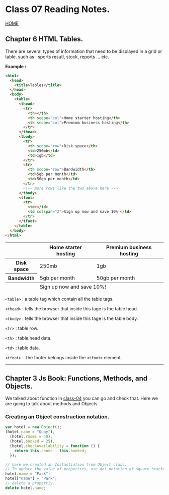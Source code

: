 # Class 07 Reading Notes.

[HOME](https://sayefdeen.github.io/reading-notes201/)

## Chapter 6 HTML Tables.

There are several types of information that need to be displayed in a grid or table. such as : sports resutl, stock, reports ... etc.

**Example :**

```html
<html>
  <head>
    <title>Tables</title>
  </head>
  <body>
    <table>
      <thead>
        <tr>
          <th></th>
          <th scope="col">Home starter hosting</th>
          <th scope="col">Premium business hosting</th>
        </tr>
      </thead>
      <tbody>
        <tr>
          <th scope="row">Disk space</th>
          <td>250mb</td>
          <td>1gb</td>
        </tr>
        <tr>
          <th scope="row">Bandwidth</th>
          <td>5gb per month</td>
          <td>50gb per month</td>
        </tr>
        <!-- more rows like the two above here -->
      </tbody>
      <tfoot>
        <tr>
          <td></td>
          <td colspan="2">Sign up now and save 10%!</td>
        </tr>
      </tfoot>
    </table>
  </body>
</html>
```

<html>
 <head>
 <title>Tables</title>
 </head>
 <body>
 <table>
 <thead>
 <tr>
 <th></th>
 <th scope="col">Home starter hosting</th>
 <th scope="col">Premium business hosting</th>
   </tr>
 </thead>
 <tbody>
 <tr>
 <th scope="row">Disk space</th>
 <td>250mb</td>
 <td>1gb</td>
 </tr>
 <tr>
 <th scope="row">Bandwidth</th>
 <td>5gb per month</td>
 <td>50gb per month</td>
 </tr>
<!-- more rows like the two above here -->
 </tbody>
 <tfoot>
 <tr>
 <td></td>
 <td colspan="2">Sign up now and save 10%!</td>
 </tr>
 </tfoot>
 </table>
 </body>
</html>

`<table>` : a table tag which contain all the table tags.

`<thead>` : tells the browser that inside this tage is the table head.

`<tbody>` : tells the browser that inside this tage is the table body.

`<tr>` : table row.

`<th>` : table head data.

`<td>` : table data.

`<tfoot>` : The footer belongs inside the `<tfoot>` element.

---

## Chapter 3 Js Book: Functions, Methods, and Objects.

We talked about function in [class-04](https://sayefdeen.github.io/reading-notes201/classes/class-04) you can go and check that. Here we are going to talk about methods and Objects.

### Creating an Object construction notation.

```javascript
var hotel = new Object();
(hotel.name = "Quay"),
  (hotel.rooms = 40),
  (hotel.booked = 25),
  (hotel.checkAvailability = function () {
    return this.rooms - this.booked;
  });

// here we created an Instantiation from Object class.
// To update the value of properties, use dot notation of square brackets.
hotel.name = "Park";
hotel["name"] = "Park";
// delete a propertiy.
delete hotel.name;
```
